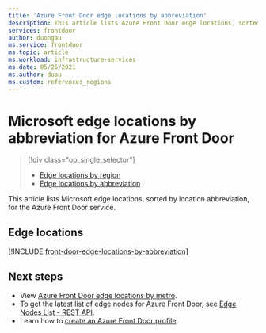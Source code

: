 ```yaml
---
title: 'Azure Front Door edge locations by abbreviation'
description: This article lists Azure Front Door edge locations, sorted by edge location abbreviation.
services: frontdoor
author: duongau
ms.service: frontdoor
ms.topic: article
ms.workload: infrastructure-services
ms.date: 05/25/2021
ms.author: duau
ms.custom: references_regions
---
```


# Microsoft edge locations by abbreviation for Azure Front Door
> [!div class="op_single_selector"]
> * [Edge locations by region](edge-locations-by-region.md)
> * [Edge locations by abbreviation](edge-locations-abbreviation.md)
> 

This article lists Microsoft edge locations, sorted by location abbreviation, for the Azure Front Door service.

## Edge locations

[!INCLUDE [front-door-edge-locations-by-abbreviation](../../includes/front-door-edge-locations-by-abbreviation.md)]

## Next steps

* View [Azure Front Door edge locations by metro](edge-locations-by-region.md).
* To get the latest list of edge nodes for Azure Front Door, see [Edge Nodes List - REST API](/rest/api/cdn/cdn/edgenodes/list).
* Learn how to [create an Azure Front Door profile](quickstart-create-front-door.md).
